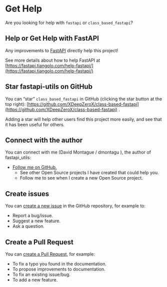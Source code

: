 # Get Help

Are you looking for help with `fastapi` or `class_based_fastapi`?

## Help or Get Help with FastAPI

Any improvements to [FastAPI](https://fastapi.tiangolo.com/) directly help this project!

See more details about how to help FastAPI
at [https://fastapi.tiangolo.com/help-fastapi/](https://fastapi.tiangolo.com/help-fastapi/)

## Star fastapi-utils on GitHub

You can “star” `class_based_fastapi` in GitHub (clicking the star button at the top
right): [https://github.com/XDeepZeroX/class-based-fastapi](https://github.com/XDeepZeroX/class-based-fastapi) .

Adding a star will help other users find this project more easily, and see that it has been useful for others.

## Connect with the author

You can connect with me (David Montague / dmontagu ), the author of fastapi_utils:

* [Follow me on GitHub.](https://github.com/XDeepZeroX)
    * See other Open Source projects I have created that could help you.
    * Follow me to see when I create a new Open Source project.

## Create issues

You can [create a new issue](https://github.com/XDeepZeroX/class-based-fastapi/issues/new/choose) in the GitHub repository, for example to:

* Report a bug/issue.
* Suggest a new feature.
* Ask a question.

## Create a Pull Request

You can [create a Pull Request](https://github.com/XDeepZeroX/class-based-fastapi), for example:

* To fix a typo you found in the documentation.
* To propose improvements to documentation.
* To fix an existing issue/bug.
* To add a new feature.